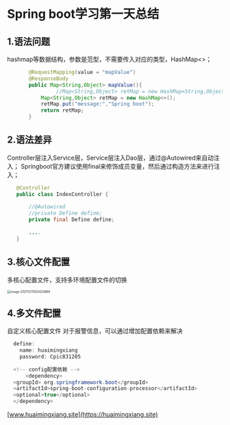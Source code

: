 # Spring boot学习第一天总结


<!--more-->


## 1.语法问题

   hashmap等数据结构，参数是范型，不需要传入对应的类型，HashMap<>；

``` java
       @RequestMapping(value = "mapValue")
       @ResponseBody
       public Map<String,Object> mapValue(){
   				//Map<String,Object> retMap = new HashMap<String,Object>();
           Map<String,Object> retMap = new HashMap<>();
           retMap.put("message:","Spring boot");
           return retMap;
       }
```

## 2.语法差异
   Controller层注入Service层，Service层注入Dao层，通过@Autowired来自动注入；
   Springboot官方建议使用final来修饰成员变量，然后通过构造方法来进行注入；
    

 ``` java
    @Controller
    public class IndexController {
    
        //@Autowired 
        //private Define define;
        private final Define define;
    
      	....
    }
 ```

## 3.核心文件配置

多核心配置文件，支持多环境配置文件的切换

<img src="http://ubtcn.huaimingxiang.top:8830/images/2021/12/17/202112170035123.png" alt="image-20211217003423689" style="zoom:50%;" />



## 4.多文件配置

自定义核心配置文件
       对于报警信息，可以通过增加配置依赖来解决

  ``` java
    define:
      name: huaimingxiang
      password: Cpic831205
    
	<!-- config配置依赖 -->
		<dependency>
    <groupId> org.springframework.boot</groupId>
    <artifactId>spring-boot-configuration-processor</artifactId>
    <optional>true</optional>
	</dependency>
  ```


  [www.huaimingxiang.site](https://huaimingxiang.site)


